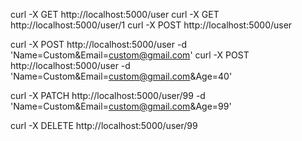 curl -X GET http://localhost:5000/user
curl -X GET http://localhost:5000/user/1
curl -X POST http://localhost:5000/user

curl -X POST http://localhost:5000/user -d  'Name=Custom&Email=custom@gmail.com' 
curl -X POST http://localhost:5000/user -d  'Name=Custom&Email=custom@gmail.com&Age=40'

curl -X PATCH http://localhost:5000/user/99 -d  'Name=Custom&Email=custom@gmail.com&Age=99'

curl -X DELETE http://localhost:5000/user/99


